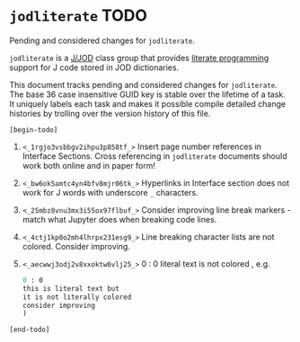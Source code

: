 
`jodliterate` TODO
==================

Pending and considered changes for `jodliterate`.

`jodliterate` is a [J/JOD](https://analyzethedatanotthedrivel.org/the-jod-page/) class group that provides
[literate programming](http://literateprogramming.com/index.html) support
for J code stored in JOD dictionaries.

This document tracks pending and considered changes for `jodliterate`.
The base 36 case insensitive GUID key is stable over the lifetime of a task. It uniquely
labels each task and makes it possible compile detailed change histories
by trolling over the version history of this file.

`[begin-todo]`

1. `<_1rgjo3vsbbgv2ihpu3p858tf_>` Insert page number references in Interface Sections. Cross referencing in
   `jodliterate` documents should work both online and in paper form!

2. `<_bw6ok5amtc4yn4bfv8mjr06tk_>` Hyperlinks in Interface section does not work for J words with underscore `_` characters.

3. `<_25mbz8vnu3mx3i55ox97flbuf_>` Consider improving line break markers - match what Jupyter does when breaking code lines.

4. `<_4ctj1kp0o2mh4lhrpx231esg9_>` Line breaking character lists are not colored. Consider improving.

5. `<_aecwwj3odj2v8xxoktw6vlj25_>` 0 : 0 literal text is not colored , e.g.
    ```J
    0 : 0
    this is literal text but
    it is not literally colored
    consider improving
    )
    ```

`[end-todo]`